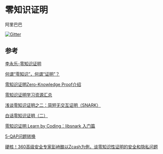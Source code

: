 # 零知识证明

阿里巴巴

[![Gitter](https://img.shields.io/gitter/room/yezihack/e)](https://2die.cn)



## 参考

[李永乐-零知识证明](https://www.youtube.com/watch?v=FuKEpOhiVPg)

[何谓“零知识”，何谓“证明”？](https://ethfans.org/posts/zero-knowledge-and-proof-part-1)

[零知识证明Zero-Knowledge Proof介绍](https://zhuanlan.zhihu.com/p/144847471)

[零知识证明学习资源汇总](https://github.com/sec-bit/learning-zkp/blob/master/zkp-resource-list.md)

[浅谈零知识证明之二：简短无交互证明（SNARK）](https://www.bilibili.com/read/cv4260907/)

[白话零知识证明（二）](https://zhuanlan.zhihu.com/p/33307259)

[零知识证明 Learn by Coding：libsnark 入门篇](https://juejin.cn/post/6844904037066735630)

[5-QAP问题转换](https://www.jianshu.com/p/6090d247e622)

[硬核！360高级安全专家彭峙酿以Zcash为例，谈零知识性证明的安全和隐私问题](https://zhuanlan.zhihu.com/p/87690026)

